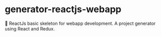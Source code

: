 # generator-reactjs-webapp
:tophat: ReactJs basic skeleton for webapp development. A project generator using React and Redux.
